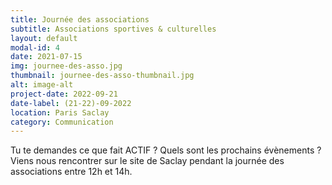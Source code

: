 ```yaml
---
title: Journée des associations
subtitle: Associations sportives & culturelles
layout: default
modal-id: 4
date: 2021-07-15
img: journee-des-asso.jpg
thumbnail: journee-des-asso-thumbnail.jpg
alt: image-alt
project-date: 2022-09-21
date-label: (21-22)-09-2022
location: Paris Saclay
category: Communication
---
```

Tu te demandes ce que fait ACTIF ? Quels sont les prochains évènements ? Viens nous rencontrer sur le site de Saclay pendant la journée des associations entre 12h et 14h.